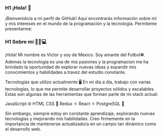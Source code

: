 ### H1 ¡Hola! 👋
¡Bienvenido/a a mi perfil de GitHub! Aquí encontrarás información sobre mí y mis intereses en el mundo de la programación y la tecnología. Permíteme presentarme:

### H1 Sobre mí 👦🎸💻
¡Hola! Mi nombre es Victor y soy de Mexico. Soy amante del Futbol⚽. Ademas la tecnologia es una de mis pasiones y la programacion me ha brindado la oportunidad de explorar nuevas ideas y expandir mis conocimientos y habilidades a travez del estudio constante. 

Tecnologías que utilizo actualmente 🖥️
En mi día a día, trabajo con varias tecnologías, lo que me permite desarrollar proyectos sólidos y escalables. Estas son algunas de las herramientas que forman parte de mi stack actual:


JavaScript 🌐
HTML 
CSS 🎨
Redux ⚛️
React ⚛️
PostgreSQL 🐘


Sin embargo, siempre estoy en constante aprendizaje, explorando nuevas tecnologías y mejorando mis habilidades. Creo firmemente en la importancia de mantenerse actualizado/a en un campo tan dinámico como el desarrollo web.
